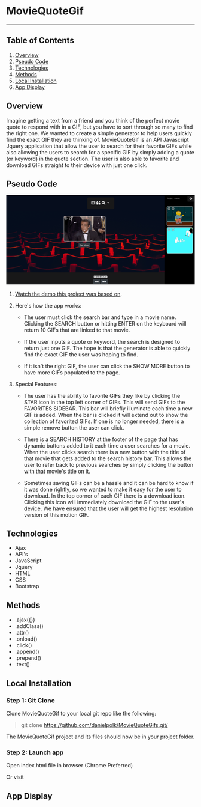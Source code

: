 # MovieQuoteGif
----------
## Table of Contents 
1. [Overview](#overview)
2. [Pseudo Code](#pseudocode)
2. [Technologies](#technologies)
3. [Methods](#methods)
4. [Local Installation](#installation)
5. [App Display](#display)

<a name="overview"></a>
## Overview 
Imagine getting a text from a friend and you think of the perfect movie quote to respond with in a GIF, but you have to sort through so many to find the right one. We wanted to create a simple generator to help users quickly find the exact GIF they are thinking of.
MovieQuoteGif is an API Javascript Jquery application that allow the user to search for their favorite GIFs while also allowing the users to search for a specific GIF by simply adding a quote (or keyword) in the quote section. The user is also able to favorite and download GIFs straight to their device with just one click.

<a name="pseudocode"></a>
## Pseudo Code 

![MovieQuoteGif](/assets/images/moviequotegifs.png)

1. [Watch the demo this project was based on](https://youtu.be/BqreERTLjgQ).

<!-- Add pseudocode below you can use the trello cards to add the points we discussed -->

2. Here's how the app works:

   * The user must click the search bar and type in a movie name. Clicking the SEARCH button or hitting ENTER on the keyboard will return 10 GIFs that are linked to that movie.

   * If the user inputs a quote or keyword, the search is designed to return just one GIF. The hope is that the generator is able to      quickly find the exact GIF the user was hoping to find.

   * If it isn't the right GIF, the user can click the SHOW MORE button to have more GIFs populated to the page. 

3. Special Features:

   * The user has the ability to favorite GIFs they like by clicking the STAR icon in the top left corner of GIFs. This will send GIFs to the FAVORITES SIDEBAR. This bar will briefly illuminate each time a new GIF is added. When the bar is clicked it will extend out to show the collection of favorited GIFs. If one is no longer needed, there is a simple remove button the user can click.

   * There is a SEARCH HISTORY at the footer of the page that has dynamic buttons added to it each time a user searches for a movie. When the user clicks search there is a new button with the title of that movie that gets added to the search history bar. This allows the user to refer back to previous searches by simply clicking the button with that movie's title on it.

   * Sometimes saving GIFs can be a hassle and it can be hard to know if it was done rightly, so we wanted to make it easy for the user to download. In the top corner of each GIF there is a download icon. Clicking this icon will immediately download the GIF to the user's device. We have ensured that the user will get the highest resolution version of this motion GIF. 


<a name="technologies"></a>
## Technologies

 - Ajax
 - API's
 - JavaScript
 - Jquery
 - HTML
 - CSS
 - Bootstrap 

<a name="methods"></a>
## Methods

 - .ajax({})
 - .addClass()
 - .attr()
 - .onload() 
 - .click()
 - .append()
 - .prepend()
 - .text()

<a name="installation"></a>
## Local Installation

### Step 1: Git Clone

Clone MovieQuoteGif to your local git repo like the following:

> git clone https://github.com/danielpolk/MovieQuoteGifs.git/

The MovieQuoteGif project and its files should now be in your project folder.

### Step 2: Launch app 

Open index.html file in browser (Chrome Preferred)

Or visit <!-- ADD LIVE LINK HERE https://markpython86.github.io/unit-4-game-crystals/ -->

<a name="display"></a>
## App Display

<!-- ### Demo
![Demo](/assets/images/demo.gif) -->
